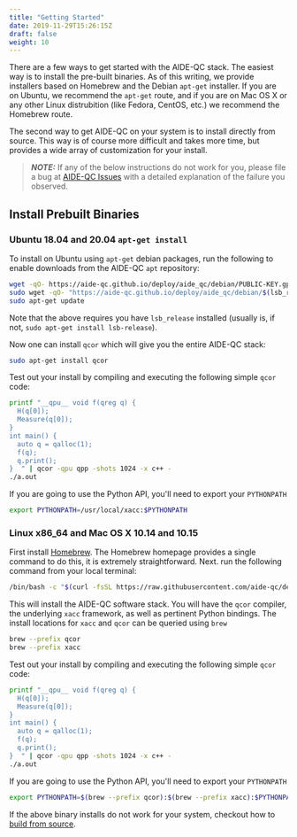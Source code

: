 ```yaml
---
title: "Getting Started"
date: 2019-11-29T15:26:15Z
draft: false
weight: 10
---
```

There are a few ways to get started with the AIDE-QC stack. The easiest way is to install the pre-built binaries. As of this writing, we provide installers based on Homebrew and the Debian `apt-get` installer. If you are on Ubuntu, we recommend the `apt-get` route, and if you are on Mac OS X or any other Linux distrubition (like Fedora, CentOS, etc.) we recommend the Homebrew route. 

The second way to get AIDE-QC on your system is to install directly from source. This way is of course more difficult and takes more time, but provides a wide array of customization for your install. 

> **_NOTE:_** If any of the below instructions do not work for you, please file a bug at [AIDE-QC Issues](https://github.com/aide-qc/aide-qc/issues) with a detailed explanation of the failure you observed. 

## Install Prebuilt Binaries

### Ubuntu 18.04 and 20.04 `apt-get install`
To install on Ubuntu using `apt-get` debian packages, run the following to enable downloads from the AIDE-QC `apt` repository:

```sh
wget -qO- https://aide-qc.github.io/deploy/aide_qc/debian/PUBLIC-KEY.gpg | sudo apt-key add -
sudo wget -qO- "https://aide-qc.github.io/deploy/aide_qc/debian/$(lsb_release -cs)/aide-qc.list" > /etc/apt/sources.list.d/aide-qc.list
sudo apt-get update
```
Note that the above requires you have `lsb_release` installed (usually is, if not, `sudo apt-get install lsb-release`).

Now one can install `qcor` which will give you the entire AIDE-QC stack:
```sh
sudo apt-get install qcor
```
Test out your install by compiling and executing the following simple `qcor` code:
```sh
printf "__qpu__ void f(qreg q) {
  H(q[0]);
  Measure(q[0]);
}
int main() {
  auto q = qalloc(1);
  f(q);
  q.print();
}  " | qcor -qpu qpp -shots 1024 -x c++ -
./a.out
```

If you are going to use the Python API, you'll need to export your `PYTHONPATH`
```sh
export PYTHONPATH=/usr/local/xacc:$PYTHONPATH
```

### Linux x86_64 and Mac OS X 10.14 and 10.15
First install [Homebrew](https://brew.sh). The Homebrew homepage provides a single command to do this, it is extremely straightforward. Next. run the following command from your local terminal:
```sh
/bin/bash -c "$(curl -fsSL https://raw.githubusercontent.com/aide-qc/deploy/master/aide_qc/homebrew/install.sh)"
``` 
This will install the AIDE-QC software stack. You will have the `qcor` compiler, the underlying `xacc` framework, as well as pertinent Python bindings. The install locations for `xacc` and `qcor` can be queried using `brew`
```sh
brew --prefix qcor
brew --prefix xacc
```

Test out your install by compiling and executing the following simple `qcor` code:
```sh
printf "__qpu__ void f(qreg q) {
  H(q[0]);
  Measure(q[0]);
}
int main() {
  auto q = qalloc(1);
  f(q);
  q.print();
}  " | qcor -qpu qpp -shots 1024 -x c++ -
./a.out
```

If you are going to use the Python API, you'll need to export your `PYTHONPATH`
```sh
export PYTHONPATH=$(brew --prefix qcor):$(brew --prefix xacc):$PYTHONPATH
```

If the above binary installs do not work for your system, checkout how to [build from source](getting_started/build_from_source.md).